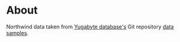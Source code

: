 # About

Northwind data taken from [Yugabyte database's][yugabyte] Git repository [data samples][yugabyte-git].

[yugabyte]: https://www.yugabyte.com
[yugabyte-git]: https://github.com/yugabyte/yugabyte-db/tree/master/sample
